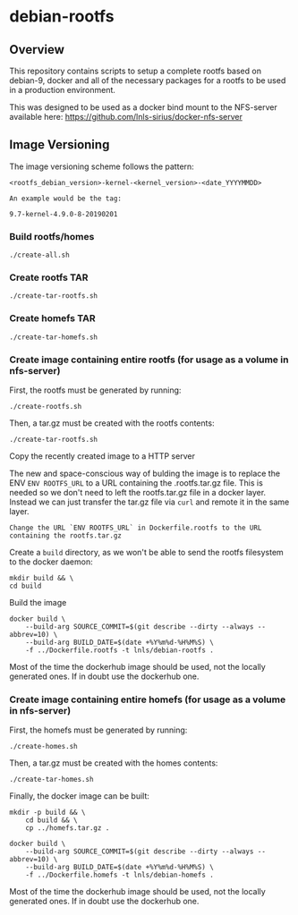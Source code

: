 debian-rootfs
===============================

Overview
--------

This repository contains scripts to setup a complete rootfs based on
debian-9, docker and all of the necessary packages for a rootfs to be
used in a production environment.

This was designed to be used as a docker bind mount to the
NFS-server available here: https://github.com/lnls-sirius/docker-nfs-server

## Image Versioning

The image versioning scheme follows the pattern:

    <rootfs_debian_version>-kernel-<kernel_version>-<date_YYYYMMDD>

    An example would be the tag:

    9.7-kernel-4.9.0-8-20190201

### Build rootfs/homes

    ./create-all.sh

### Create rootfs TAR

    ./create-tar-rootfs.sh

### Create homefs TAR

    ./create-tar-homefs.sh

### Create image containing entire rootfs (for usage as a volume in nfs-server)

First, the rootfs must be generated by running:

    ./create-rootfs.sh

Then, a tar.gz must be created with the rootfs contents:

    ./create-tar-rootfs.sh

Copy the recently created image to a HTTP server

The new and space-conscious way of bulding the image is to replace
the ENV `ENV ROOTFS_URL` to a URL containing the .rootfs.tar.gz file.
This is needed so we don't need to left the rootfs.tar.gz file in a
docker layer. Instead we can just transfer the tar.gz file via `curl`
and remote it in the same layer.

    Change the URL `ENV ROOTFS_URL` in Dockerfile.rootfs to the URL
    containing the rootfs.tar.gz

Create a `build` directory, as we won't be able to send the rootfs
filesystem to the docker daemon:

    mkdir build && \
    cd build

Build the image

    docker build \
        --build-arg SOURCE_COMMIT=$(git describe --dirty --always --abbrev=10) \
        --build-arg BUILD_DATE=$(date +%Y%m%d-%H%M%S) \
        -f ../Dockerfile.rootfs -t lnls/debian-rootfs .

Most of the time the dockerhub image should be used, not the
locally generated ones. If in doubt use the dockerhub one.

### Create image containing entire homefs (for usage as a volume in nfs-server)

First, the homefs must be generated by running:

    ./create-homes.sh

Then, a tar.gz must be created with the homes contents:

    ./create-tar-homes.sh

Finally, the docker image can be built:

    mkdir -p build && \
        cd build && \
        cp ../homefs.tar.gz .

    docker build \
        --build-arg SOURCE_COMMIT=$(git describe --dirty --always --abbrev=10) \
        --build-arg BUILD_DATE=$(date +%Y%m%d-%H%M%S) \
        -f ../Dockerfile.homefs -t lnls/debian-homefs .

Most of the time the dockerhub image should be used, not the
locally generated ones. If in doubt use the dockerhub one.
